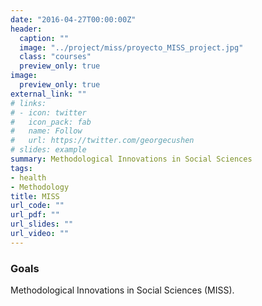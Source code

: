 ```yaml
---
date: "2016-04-27T00:00:00Z"
header:
  caption: ""
  image: "../project/miss/proyecto_MISS_project.jpg"
  class: "courses"
  preview_only: true
image:
  preview_only: true
external_link: ""
# links:
# - icon: twitter
#   icon_pack: fab
#   name: Follow
#   url: https://twitter.com/georgecushen
# slides: example
summary: Methodological Innovations in Social Sciences
tags:
- health
- Methodology
title: MISS
url_code: ""
url_pdf: ""
url_slides: ""
url_video: ""
---
```


### Goals
Methodological Innovations in Social Sciences (MISS).
